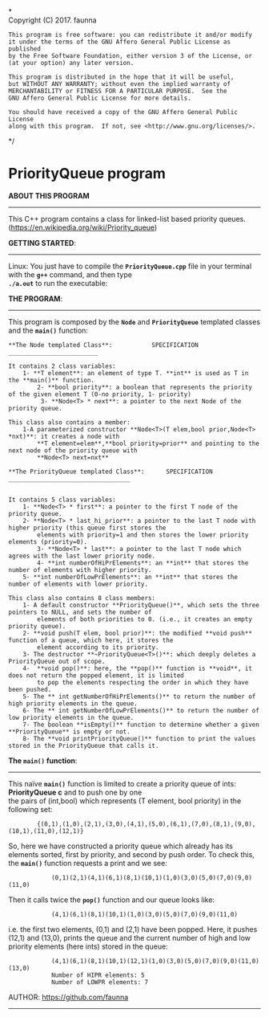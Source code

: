 *\
    Copyright (C) 2017. faunna

    This program is free software: you can redistribute it and/or modify
    it under the terms of the GNU Affero General Public License as published
    by the Free Software Foundation, either version 3 of the License, or
    (at your option) any later version.

    This program is distributed in the hope that it will be useful,
    but WITHOUT ANY WARRANTY; without even the implied warranty of
    MERCHANTABILITY or FITNESS FOR A PARTICULAR PURPOSE.  See the
    GNU Affero General Public License for more details.

    You should have received a copy of the GNU Affero General Public License
    along with this program.  If not, see <http://www.gnu.org/licenses/>.
*/



# PriorityQueue program

**ABOUT THIS PROGRAM**
  __________________

This C++ program contains a class for linked-list based priority queues. (https://en.wikipedia.org/wiki/Priority_queue)



**GETTING STARTED**:
  ________________

Linux: You just have to compile the **`PriorityQueue.cpp`** file in your terminal with the **`g++`** command, and then type  
**`./a.out`** to run the executable:

**THE PROGRAM**:
  ____________

This program is composed by the **`Node`** and **`PriorityQueue`** templated classes and the **`main()`** function:

	**The Node templated Class**:			SPECIFICATION
  	_________________________

	It contains 2 class variables:
		1- **T element**: an element of type T. **int** is used as T in the **main()** function.
        	2- **bool priority**: a boolean that represents the priority of the given element T (0-no priority, 1- priority)
       		 3- **Node<T> * next**: a pointer to the next Node of the priority queue.
			
	This class also contains a member:
		1-A parameterized constructor **Node<T>(T elem,bool prior,Node<T> *nxt)**: it creates a node with 
			**T element=elem**,**bool priority=prior** and pointing to the next node of the priority queue with 
			**Node<T> next=nxt**

	**The PriorityQueue templated Class**:		SPECIFICATION
  	__________________________________


	It contains 5 class variables:
		1- **Node<T> * first**: a pointer to the first T node of the priority queue. 
		2- **Node<T> * last_hi_prior**: a pointer to the last T node with higher priority (this queue first stores the  
			elements with priority=1 and then stores the lower priority elements (priority=0).
        	3- **Node<T> * last**: a pointer to the last T node which agrees with the last lower priority node.
        	4- **int numberOfHiPrElements**: an **int** that stores the number of elements with higher priority.		  
		5- **int numberOfLowPrElements**: an **int** that stores the number of elements with lower priority.	

	This class also contains 8 class members:
		1- A default constructor **PriorityQueue()**, which sets the three pointers to NULL, and sets the number of  
			elements of both priorities to 0. (i.e., it creates an empty priority queue).	
		2- **void push(T elem, bool prior)**: the modified **void push** function of a queue, which here, it stores the	
			element according to its priority.				
		3- The destructor **~PriorityQueue<T>()**: which deeply deletes a PriorityQueue out of scope.
		4-  **void pop()**: here, the **pop()** function is **void**, it does not return the popped element, it is limited  
			to pop the elements respecting the order in which they have been pushed.	
		5- The ** int getNumberOfHiPrElements()** to return the number of high priority elements in the queue.
		6- The ** int getNumberOfLowPrElements()** to return the number of low priority elements in the queue.
		7- The boolean **isEmpty()** function to determine whether a given **PriorityQueue** is empty or not.
		8- The **void printPriorityQueue()** function to print the values stored in the PriorityQueue that calls it.



**The `main()` function**:
  ________________________

This naïve **`main()`** function is limited to create a priority queue of ints: **PriorityQueue<int> c** and to push one by one  
the pairs of (int,bool) which represents (T element, bool priority) in the following set:
				
			{(0,1),(1,0),(2,1),(3,0),(4,1),(5,0),(6,1),(7,0),(8,1),(9,0),(10,1),(11,0),(12,1)}


So, here we have constructed a priority queue which already has its elements sorted, first by priority, and second by push order. 
To check this, the **`main()`** function requests a print and we see:

				(0,1)(2,1)(4,1)(6,1)(8,1)(10,1)(1,0)(3,0)(5,0)(7,0)(9,0)(11,0)

Then it calls twice the **`pop()`** function and our queue looks like:

				(4,1)(6,1)(8,1)(10,1)(1,0)(3,0)(5,0)(7,0)(9,0)(11,0)

i.e. the first two elements, (0,1) and (2,1) have been popped. Here, it pushes (12,1) and (13,0), prints the queue and the current 
number of high and low priority elements (here ints) stored in the queue:
  
				(4,1)(6,1)(8,1)(10,1)(12,1)(1,0)(3,0)(5,0)(7,0)(9,0)(11,0)(13,0)
				Number of HIPR elements: 5
				Number of LOWPR elements: 7

AUTHOR: https://github.com/faunna
___________________________________








